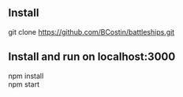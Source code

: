 ## Install
git clone https://github.com/BCostin/battleships.git

## Install and run on localhost:3000
npm install  
npm start
